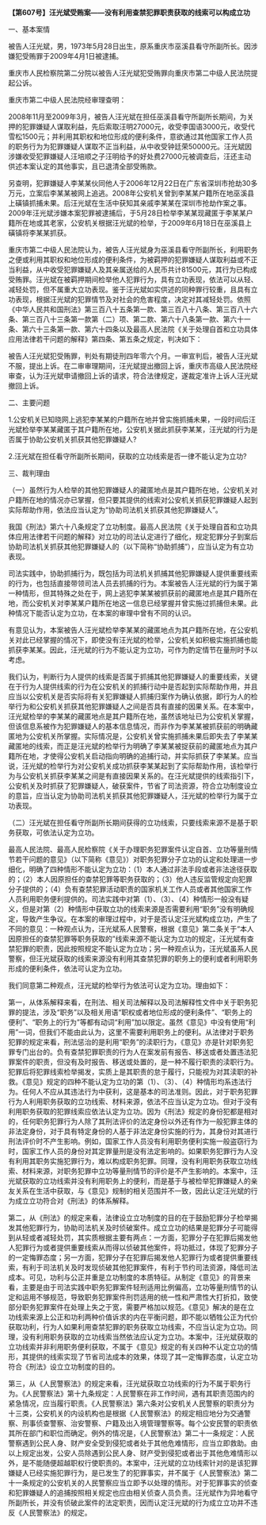 **【第607号】汪光斌受贿案——没有利用查禁犯罪职责获取的线索可以构成立功**

一、基本案情

被告人汪光斌，男，1973年5月28日出生，原系重庆市巫溪县看守所副所长。因涉嫌犯受贿罪于2009年4月1日被逮捕。

重庆市人民检察院第二分院以被告人汪光斌犯受贿罪向重庆市第二中级人民法院提起公诉。

重庆市第二中级人民法院经审理查明：

2008年11月至2009年3月，被告人汪光斌在担任巫溪县看守所副所长期间，为关押的犯罪嫌疑人谋取利益，先后索取汪明27000元，收受李国语3000元，收受代雪松1500元；并利用其职权和地位形成的便利条件，意欲通过其他国家工作人员的职务行为为犯罪嫌疑人谋取不正当利益，从中收受钟廷荣50000元。汪光斌因涉嫌收受犯罪嫌疑人汪培顺之子汪明给予的好处费27000元被调查后，汪还主动供述本案认定的其他事实，且已退清全部受贿款。

另查明，犯罪嫌疑人李某某伙同他人于2006年12月22日在广东省深圳市抢劫30多万元，立案后李某某被网上追逃。2008年公安机关曾到李某某户籍所在地巫溪县上磺镇抓捕未果。后汪光斌在生活中获知其亲戚李某某在深圳市抢劫作案之事。2009年汪光斌涉嫌本案犯罪被逮捕后，于5月28日检举李某某现藏匿于李某某户籍所在地或其老家，公安机关根据汪光斌的检举，于2009年6月18日在巫溪县上磺镇将李某某抓获。

重庆市第二中级人民法院认为，被告人汪光斌身为巫溪县看守所副所长，利用职务之便或利用其职权和地位形成的便利条件，为被羁押的犯罪嫌疑人谋取利益或不正当利益，从中收受犯罪嫌疑人及其亲属送给的人民币共计81500元，其行为已构成受贿罪。汪光斌在被羁押期间检举他人犯罪行为，具有立功表现，依法可以从轻、减轻处罚，但不属重大立功表现。鉴于汪光斌如实供述的同种罪行较重，且具有立功表现，根据汪光斌的犯罪情节及对社会的危害程度，决定对其减轻处罚。依照《中华人民共和国刑法》第三百八十五条第一款、第三百八十八条、第三百八十六条、第三百八十三条第一款第（二）项、第二款、第六十八条第一款、第六十一条、第六十三条第一款、第六十四条以及最高人民法院《关于处理自首和立功具体应用法律若干问题的解释》第四条、第五条之规定，判决如下：

被告人汪光斌犯受贿罪，判处有期徒刑四年零六个月。一审宣判后，被告人汪光斌不服，提出上诉。在二审审理期间，汪光斌提出撤回上诉，重庆市高级人民法院经审查，认为汪光斌申请撤回上诉的请求，符合法律规定，遂裁定准许上诉人汪光斌撤回上诉。

二、主要问题

1.公安机关已知晓网上逃犯李某某的户籍所在地并曾实施抓捕未果，一段时间后汪光斌检举李某某藏匿于其户籍所在地，公安机关据此抓获李某某，汪光斌的行为是否属于协助公安机关抓获其他犯罪嫌疑人?

2.汪光斌在担任看守所副所长期间，获取的立功线索是否一律不能认定为立功?

三、裁判理由

（一）虽然行为人检举的其他犯罪嫌疑人的藏匿地点是其户籍所在地，公安机关对户籍所在地的情况亦已掌握，但只要其提供的线索对公安机关抓获犯罪嫌疑人起到实际帮助作用，依法应当认定为“协助司法机关抓获其他犯罪嫌疑人”。

我国《刑法》第六十八条规定了立功制度。最高人民法院《关于处理自首和立功具体应用法律若干问题的解释》对立功的司法认定进行了细化，规定犯罪分子到案后协助司法机关抓获其他犯罪嫌疑人的（以下简称“协助抓捕”），应当认定为有立功表现。

司法实践中，协助抓捕行为，既包括为司法机关抓捕其他犯罪嫌疑人提供重要线索的行为，也包括直接带领司法人员去抓捕的行为。本案被告人汪光斌的行为属于第一种情形，但其特殊之处在于，网上逃犯李某某被抓获前的藏匿地点是其户籍所在地，而公安机关对李某某户籍所在地这一信息已经掌握并曾实施过抓捕但未果。此种情况下能否认定为立功，在本案的审理中曾有不同的认识。

有意见认为，本案被告人汪光斌检举李某某的藏匿地点为其户籍所在地，在公安机关对此已经掌握的情况下，即使没有汪光斌的检举，公安机关如积极实施抓捕也能抓获李某某。因此，汪光斌的行为不能认定为立功，可作为酌定情节在量刑时予以考虑。

我们认为，判断行为人提供的线索是否属于抓捕其他犯罪嫌疑人的重要线索，关键在于行为人提供线索的行为在公安机关的抓捕行动中是否起到实际帮助作用，并且应当以公安机关是否实际将有关犯罪嫌疑人抓捕归案作为确认依据，即行为人的检举行为和公安机关抓获其他犯罪嫌疑人之间是否具有直接的因果关系。在本案中，汪光斌检举的李某某的藏匿地点是其户籍所在地，虽然该地址已为公安机关掌握，但该信息系被作为犯罪嫌疑人的基本信息情况，而非作为李某某被抓获前的明确藏匿地为公安机关所掌握。实际情况是，公安机关曾实施抓捕未果后即失去了李某某藏匿地的线索，而正是汪光斌的检举行为明确了李某某被捉获前的藏匿地点为其户籍所在地，才使得公安机关启动指向明确的追捕行动，并实际抓获了李某某。应当说，汪光斌的检举行为对公安机关成功抓获李某某起到了实际帮助作用，该检举行为与公安机关抓获李某某之间是有直接因果关系的。在汪光斌提供的线索指引下，公安机关及时抓获了犯罪嫌疑人，破获案件，节省了司法资源，符合立功制度设立的意旨，应当认定为协助司法机关抓获其他犯罪嫌疑人，汪光斌的检举行为属于立功表现。

（二）汪光斌在担任看守所副所长期间获得的立功线索，只要线索来源不是基于职务获取，可依法认定为立功。

最高人民法院、最高人民检察院《关于办理职务犯罪案件认定自首、立功等量刑情节若干问题的意见》（以下简称《意见》）对职务犯罪分子立功的认定和处理进一步细化，明确了四种情形不能认定为立功：（1）本人通过非法手段或者非法途径获取的；（2）本人因原担任的查禁犯罪等职务获取的；（3）他人违反监管规定向犯罪分子提供的；（4）负有查禁犯罪活动职责的国家机关工作人员或者其他国家工作人员利用职务便利提供的。司法实践中对第（1）、（3）、（4）种情形一般没有疑义，但是对第（2）种情形中获取立功的线索来源是否需要利用“职务”没有明确规定，导致产生争议。在本案的审理过程中，对于是否认定汪光斌构成立功，产生了不同的意见：一种观点认为，汪光斌系人民警察，根据《意见》第二条关于“本人因原担任的查禁犯罪等职务获取的”线索来源不能认定为立功的规定，汪光斌有查禁犯罪的职责，因此按照规定不能认定为立功；另一种观点认为，汪光斌虽系人民警察，但汪光斌获取的线索来源没有利用其查禁犯罪的职务上的便利或者利用职务形成的便利条件，依法可认定为立功。

我们同意第二种观点，汪光斌的检举行为依法可认定为立功。理由如下：

第一，从体系解释来看，在刑法、相关司法解释以及司法解释性文件中关于职务犯罪的提法，涉及“职务”以及相关用语“职权或者地位形成的便利条件”、“职务上的便利”、“职务上的行为”等都有动词“利用”加以限定。虽然《意见》中没有使用“利用”一词，但我们不能由此认为，这里不需要利用职务上的便利。从法律对于职务犯罪的规定来看，刑法惩治的是利用“职务”的渎职行为，《意见》亦是针对职务犯罪专门出台的。负有查禁犯罪职责的行为人在案发前有报告、移送或者处置违法犯罪案件的职责，但没有及时报告、移送或处置的，是一种不履行职责的渎职行为。犯罪后将犯罪线索检举揭发，实质上是其职责的怠于履行，只能视为对其渎职的补救。《意见》规定的四种不能认定为立功的第（1）、（3）、（4）种情形均系违法行为。任何人不应从其违法行为中获利，这是基本的司法准则。因此，对于职务犯罪行为人利用职务获取的立功线索、材料来源，依法不应当认定为立功。但对于没有利用职务获取的犯罪线索应依法认定为立功。因为《刑法》规定的身份犯都是相对的，任何职务犯罪行为人除了其刑法评价的法定身份以外还有作为一般犯罪主体的非法定身份，对于具有特定身份的人基于非法定身份实施的行为，其身份对其进行刑法评价时不产生影响。例如，国家工作人员没有利用职务便利实施一般盗窃行为时，国家工作人员的身份对其定罪量刑是没有法定影响的。如果职务犯罪行为人没有利用其职务实施犯罪行为，难以构成职务犯罪。同理，没有利用职务获取立功线索、材料来源，对职务犯罪中立功等量刑情节的评价是不产生影响的。本案中，汪光斌获取的立功线索并没有利用职务上的便利，而是基于与被检举犯罪嫌疑人的亲友关系在生活中获取，与《意见》规制的相关范围并不一致，因此认定汪光斌的行为成立立功符合对《刑法》的体系解释。

第二，从《刑法》的规定来看，法律设立立功制度的目的在于鼓励犯罪分子检举揭发其他犯罪行为，协助司法机关及时侦破案件。成立立功的结果是犯罪分子可能得到从轻或者减轻处罚，其实质根据主要有两点：一方面，犯罪分子在犯罪后揭发他人犯罪行为或者提供重要线索从而得以侦破其他案件，将功抵过，体现了犯罪分子的一定悔罪态度；另一方面，犯罪分子在犯罪后揭发他人犯罪行为或者提供重要线索，有利于司法机关及时发现侦破其他犯罪案件，有利于节约司法资源，降低司法成本。可见，功利与公正并重是立功制度的本质特征。从制定《意见》的背景来看，主要是由于司法实践中职务犯罪案件轻刑适用比例偏高，立功等量刑情节的认定和运用不够规范，导致职务犯罪案件刑罚适用的统一性和严肃性大打折扣，致使部分职务犯罪案件在处理上失之于宽，需要严格加以规范。《意见》解决的是在立功线索来源上公正和功利两种价值诉求的内在平衡问题，即不能以牺牲公正为代价获取功利，行为人如果利用查禁犯罪的职务获取立功线索，不应当认定为立功。同理，没有利用职务获取的立功线索当然依法应认定为立功。本案中，汪光斌获取的立功线索并非利用职务便利获取，不属于《意见》规定的有关四种不认定立功的情形，其提供的线索实现了节省司法成本的效果，体现了其一定悔罪态度，认定立功符合《刑法》设立立功制度的目的。

第三，从《人民警察法》的规定来看，汪光斌获取立功线索的行为不属于职务行为。《人民警察法》第十九条规定：人民警察在非工作时间，遇有其职责范围内的紧急情况，应当履行职责。《人民警察法》第六条对公安机关人民警察的职责分为十三类，公安机关的内设机构也是根据《人民警察法》的规定相应地分为交通警察、刑事侦查警察、治安警察、户籍及出入境管理警察等。每个公安民警的职责依其所在部门和职位而确定。例外的情况是，《人民警察法》第二十一条规定：人民警察遇到公民人身、财产安全受到侵犯或者处于其他危难情形，应当立即救助。由以上规定出发，公安人员除遇到公民人身、财产受到侵犯或者出于其他危难情形以外，是不能随便超越职权行使职责的。本案中，汪光斌的立功线索针对的是该犯罪嫌疑人已经实施犯罪行为，是已发生了的犯罪事实，并不属于《人民警察法》第二十一条规定的公安机关的人民警察应当立即予以处理的情形。对于犯罪事实的侦查和犯罪嫌疑人的追捕按照相关规定也应由相关侦查人员负责。汪光斌作为异地看守所副所长，并没有侦破此案件的法定职责，因而认定汪光斌的行为成立立功并不违反《人民警察法》的规定。